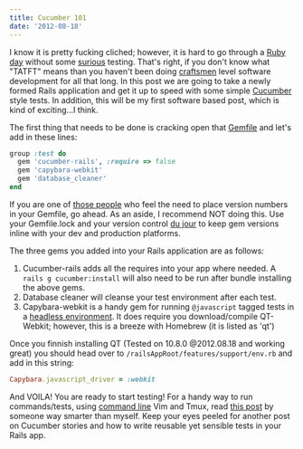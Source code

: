 ```yaml
---
title: Cucumber 101
date: '2012-08-18'
---
```


I know it is pretty fucking cliched; however, it is hard to go through a
[Ruby day][1] without some [surious][2] testing. That's right, if you
don't know what "TATFT" means than you haven't been doing [craftsmen][3]
level software development for all that long. In this post we are going
to take a newly formed Rails application and get it up to speed with
some simple [Cucumber][4] style tests. In addition, this will be my
first software based post, which is kind of exciting...I think.

The first thing that needs to be done is cracking open that [Gemfile][5]
and let's add in these lines:

```ruby
group :test do
  gem 'cucumber-rails', :require => false
  gem 'capybara-webkit'
  gem 'database_cleaner'
end
```

If you are one of [those people][6] who feel the need to place version
numbers in your Gemfile, go ahead. As an aside, I recommend NOT doing
this. Use your Gemfile.lock and your version control [du jour][7] to
keep gem versions inline with your dev and production platforms.

The three gems you added into your Rails application are as follows:

1. Cucumber-rails adds all the requires into your app where needed. A
   `rails g cucumber:install` will also need to be run after bundle
   installing the above gems.
1. Database cleaner will cleanse your test environment after each test.
1. Capybara-webkit is a handy gem for running `@javascript` tagged tests
   in a [headless environment][8]. It does require you download/compile
   QT-Webkit; however, this is a breeze with Homebrew (it is listed as
   'qt')

Once you finnish installing QT (Tested on 10.8.0 @2012.08.18 and working
great) you should head over to `/railsAppRoot/features/support/env.rb` and add in this
string:

```ruby
Capybara.javascript_driver = :webkit
```

And VOILA! You are ready to start testing! For a handy way to run
commands/tests, using [command line][9] Vim and Tmux, read [this post][10]
by someone way smarter than myself. Keep your eyes peeled for another
post on Cucumber stories and how to write reusable yet sensible tests in
your Rails app.

[1]: http://www.rubythreads.com/products/tatft
[2]: http://cageme.herokuapp.com/random
[3]: https://en.wikipedia.org/wiki/Software_craftsmanship
[4]: http://cukes.info/
[5]: http://www.the-joke-box.com/pictures/tomahawk-utility-belt.jpg
[6]: http://imgur.com/FHWMO
[7]: https://devcenter.heroku.com/articles/bundler
[8]: http://cloudbacon.com
[9]: http://henican.com/wp-content/uploads/2011/10/scared-baby.jpg
[10]: http://cloudbacon.com
